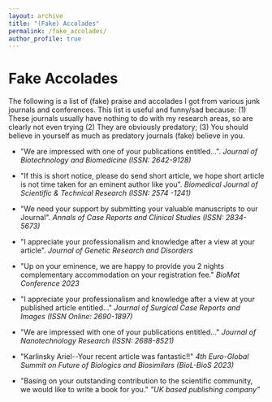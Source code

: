 ```yaml
---
layout: archive
title: "(Fake) Accolades"
permalink: /fake_accolades/
author_profile: true
---
```


Fake Accolades
======
The following is a list of (fake) praise and accolades I got from various junk journals and conferences. 
This list is useful and funny/sad because: 
(1) These journals usually have nothing to do with my research areas, so are clearly not even trying
(2) They are obviously predatory; (3) You should believe in yourself as much as predatory journals (fake) believe in you.

* "We are impressed with one of your publications entitled...". _Journal of Biotechnology and Biomedicine (ISSN: 2642-9128)_

* "If this is short notice, please do send short article, we hope short article is not time taken for an eminent author like you". _Biomedical Journal of Scientific & Technical Research (ISSN: 2574 -1241)_

* "We need your support by submitting your valuable manuscripts to our Journal". _Annals of Case Reports and Clinical Studies (ISSN: 2834-5673)_

* "I appreciate your professionalism and knowledge after a view at your article". _Journal of Genetic Research and Disorders_ 

* "Up on your eminence, we are happy to provide you 2 nights complementary accommodation on your registration fee." _BioMat Conference 2023_

* "I appreciate your professionalism and knowledge after a view at your published article entitled..." _Journal of Surgical Case Reports and Images (ISSN Online: 2690-1897)_ 

* "We are impressed with one of your publications entitled..." _Journal of Nanotechnology Research (ISSN: 2688-8521)_

* "Karlinsky Ariel--Your recent article was fantastic!!" _4th Euro-Global Summit on Future of Biologics and Biosimilars (BioL-BioS 2023)_ 

* "Basing on your outstanding contribution to the scientific community, we would like to write a book for you." _"UK based publishing company"_



